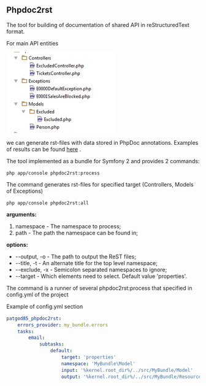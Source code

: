 Phpdoc2rst
---

The tool for building of documentation of shared API in reStructuredText format.

For main API entities 

![Preview](Resources/public/input.jpg)

we can generate rst-files with data stored in PhpDoc annotations. Examples of results can be found [here](Resources/test/expected) .
 
The tool implemented as a bundle for Symfony 2 and provides 2 commands:

```shell
php app/console phpdoc2rst:process
```

The command generates rst-files for specified target (Controllers, Models of Exceptions)

```shell
php app/console phpdoc2rst:all
```

**arguments:**

1. namespace - The namespace to process;
1. path - The path the namespace can be found in;

**options:**

- --output, -o - The path to output the ReST files;
- --title, -t - An alternate title for the top level namespace;
- --exclude, -x - Semicolon separated namespaces to ignore;
- --target - Which elements need to select. Default value 'properties'.


The command is a runner of several phpdoc2rst:process that specified in config.yml of the project

Example of config.yml section

```yml
patgod85_phpdoc2rst:
    errors_provider: my_bundle.errors
    tasks:
        email:
            subtasks:
                default:
                    target: 'properties'
                    namespace: 'MyBundle\Model'
                    input: '%kernel.root_dir%/../src/MyBundle/Model'
                    output: '%kernel.root_dir%/../src/MyBundle/Resources/views/model'
```
 
